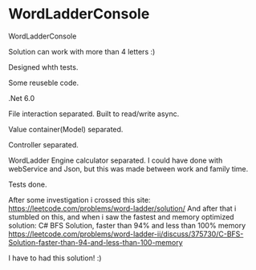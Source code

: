 # WordLadderConsole
WordLadderConsole

Solution can work with more than 4 letters :)

Designed whth tests.

Some reuseble code.


.Net 6.0

File interaction separated. Built to read/write async.

Value container(Model) separated.

Controller separated.

WordLadder Engine calculator separated.  I could have done with webService and Json, but this was made between work and family time.

Tests done.


After some investigation i crossed this site: https://leetcode.com/problems/word-ladder/solution/
And after that i stumbled on this, and when i saw the fastest and memory optimized solution:
C# BFS Solution, faster than 94% and less than 100% memory
https://leetcode.com/problems/word-ladder-ii/discuss/375730/C-BFS-Solution-faster-than-94-and-less-than-100-memory

I have to had this solution! :)
